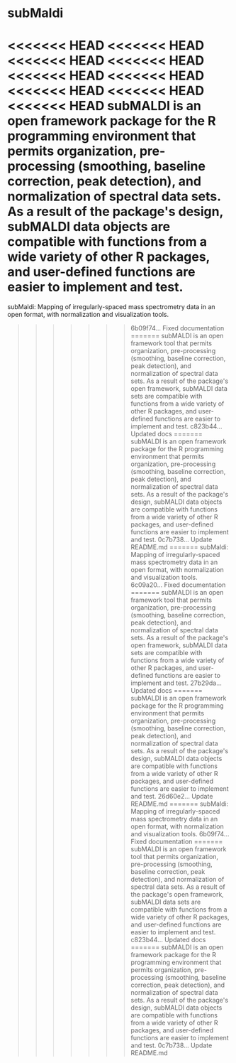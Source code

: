 # subMaldi
<<<<<<< HEAD
<<<<<<< HEAD
<<<<<<< HEAD
<<<<<<< HEAD
<<<<<<< HEAD
<<<<<<< HEAD
<<<<<<< HEAD
<<<<<<< HEAD
<<<<<<< HEAD
subMALDI is an open framework package for the R programming environment that permits organization,  pre-processing (smoothing, baseline correction, peak detection), and normalization of spectral data sets. As a result of the package's design, subMALDI data objects are compatible with functions from a wide variety of other R packages, and user-defined functions are easier to implement and test.
=======
subMaldi: Mapping of irregularly-spaced mass spectrometry data in an open format, with normalization and visualization tools.
>>>>>>> 6b09f74... Fixed documentation
=======
subMALDI is an open framework tool that permits organization,  pre-processing (smoothing, baseline correction, peak detection), and normalization of spectral data sets. As a result of the package's open framework, subMALDI data sets are compatible with functions from a wide variety of other R packages, and user-defined functions are easier to implement and test.
>>>>>>> c823b44... Updated docs
=======
subMALDI is an open framework package for the R programming environment that permits organization,  pre-processing (smoothing, baseline correction, peak detection), and normalization of spectral data sets. As a result of the package's design, subMALDI data objects are compatible with functions from a wide variety of other R packages, and user-defined functions are easier to implement and test.
>>>>>>> 0c7b738... Update README.md
=======
subMaldi: Mapping of irregularly-spaced mass spectrometry data in an open format, with normalization and visualization tools.
>>>>>>> 6c09a20... Fixed documentation
=======
subMALDI is an open framework tool that permits organization,  pre-processing (smoothing, baseline correction, peak detection), and normalization of spectral data sets. As a result of the package's open framework, subMALDI data sets are compatible with functions from a wide variety of other R packages, and user-defined functions are easier to implement and test.
>>>>>>> 27b29da... Updated docs
=======
subMALDI is an open framework package for the R programming environment that permits organization,  pre-processing (smoothing, baseline correction, peak detection), and normalization of spectral data sets. As a result of the package's design, subMALDI data objects are compatible with functions from a wide variety of other R packages, and user-defined functions are easier to implement and test.
>>>>>>> 26d60e2... Update README.md
=======
subMaldi: Mapping of irregularly-spaced mass spectrometry data in an open format, with normalization and visualization tools.
>>>>>>> 6b09f74... Fixed documentation
=======
subMALDI is an open framework tool that permits organization,  pre-processing (smoothing, baseline correction, peak detection), and normalization of spectral data sets. As a result of the package's open framework, subMALDI data sets are compatible with functions from a wide variety of other R packages, and user-defined functions are easier to implement and test.
>>>>>>> c823b44... Updated docs
=======
subMALDI is an open framework package for the R programming environment that permits organization,  pre-processing (smoothing, baseline correction, peak detection), and normalization of spectral data sets. As a result of the package's design, subMALDI data objects are compatible with functions from a wide variety of other R packages, and user-defined functions are easier to implement and test.
>>>>>>> 0c7b738... Update README.md
